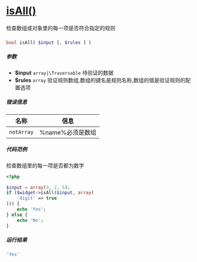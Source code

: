 [isAll()](http://twinh.github.com/widget/api/isAll)
===================================================

检查数组或对象里的每一项是否符合指定的规则

### 
```php
bool isAll( $input [, $rules ] )
```

##### 参数
* **$input** `array|\Traversable` 待验证的数据
* **$rules** `array` 验证规则数组,数组的键名是规则名称,数组的值是验证规则的配置选项

##### 错误信息
| **名称**              | **信息**                                                       | 
|-----------------------|----------------------------------------------------------------|
| `notArray`            | %name%必须是数组                                               |

##### 代码范例
检查数组里的每一项是否都为数字
```php
<?php

$input = array(3, 2, 5);
if ($widget->isAll($input, array(
    'digit' => true
))) {
    echo 'Yes';
} else {
    echo 'No';
}
```
##### 运行结果
```php
'Yes'
```
